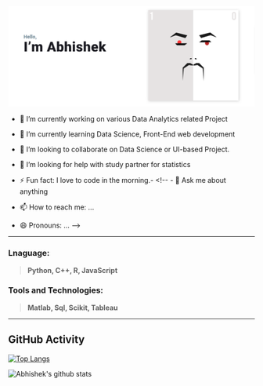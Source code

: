 ![Abhishek Kumar](./assests/home.png)
<!--
**abhishek540/abhishek540** is a ✨ _special_ ✨ repository because its `README.md` (this file) appears on your GitHub profile.

Here are some ideas to get you started:

-->

- 🔭 I’m currently working on various Data Analytics related Project
- 🌱 I’m currently learning Data Science, Front-End web development
- 👯 I’m looking to collaborate on Data Science or UI-based Project.
- 🤔 I’m looking for help with study partner for statistics

- ⚡ Fun fact: I love to code in the morning.- <!-- - 💬 Ask me about anything
- 📫 How to reach me: ...
- 😄 Pronouns: ... -->
---
### Lnaguage:

> **Python, C++, R, JavaScript**

### Tools and Technologies: 

> **Matlab, Sql, Scikit, Tableau**



---
## GitHub Activity

[![Top Langs](https://github-readme-stats.vercel.app/api/top-langs/?username=abhishek540)](https://github.com/abhishek540/abhishek540/edit/main/README.md)

![Abhishek's github stats](https://github-readme-stats.vercel.app/api?username=abhishek540&layout=compact&hide_progress)





